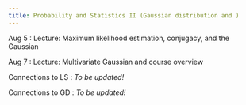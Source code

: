 ```yaml
---
title: Probability and Statistics II (Gaussian distribution and )
---
```

Aug 5
: Lecture: Maximum likelihood estimation, conjugacy, and the Gaussian

Aug 7
: Lecture: Multivariate Gaussian and course overview

Connections to LS
: *To be updated!*

Connections to GD
: *To be updated!*
